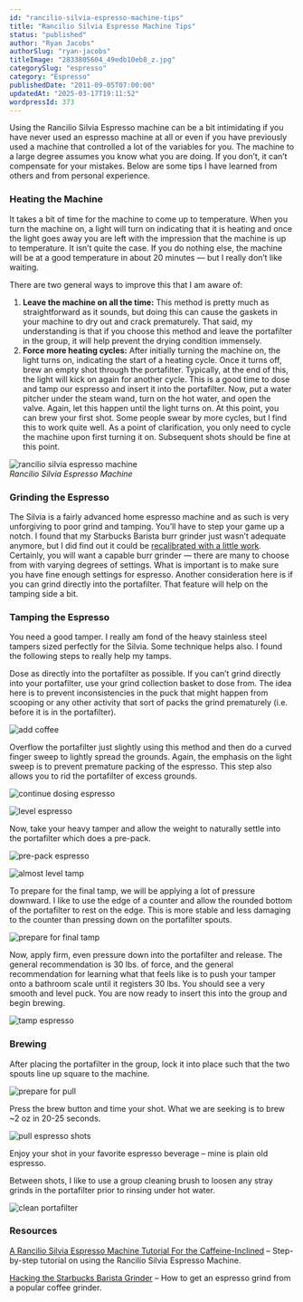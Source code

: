 ```yaml
---
id: "rancilio-silvia-espresso-machine-tips"
title: "Rancilio Silvia Espresso Machine Tips"
status: "published"
author: "Ryan Jacobs"
authorSlug: "ryan-jacobs"
titleImage: "2833805604_49edb10eb8_z.jpg"
categorySlug: "espresso"
category: "Espresso"
publishedDate: "2011-09-05T07:00:00"
updatedAt: "2025-03-17T19:11:52"
wordpressId: 373
---
```


Using the Rancilio Silvia Espresso machine can be a bit intimidating if you have never used an espresso machine at all or even if you have previously used a machine that controlled a lot of the variables for you. The machine to a large degree assumes you know what you are doing. If you don’t, it can’t compensate for your mistakes. Below are some tips I have learned from others and from personal experience.

### Heating the Machine

It takes a bit of time for the machine to come up to temperature. When you turn the machine on, a light will turn on indicating that it is heating and once the light goes away you are left with the impression that the machine is up to temperature. It isn’t quite the case. If you do nothing else, the machine will be at a good temperature in about 20 minutes — but I really don’t like waiting.

There are two general ways to improve this that I am aware of:

1.  **Leave the machine on all the time:** This method is pretty much as straightforward as it sounds, but doing this can cause the gaskets in your machine to dry out and crack prematurely. That said, my understanding is that if you choose this method and leave the portafilter in the group, it will help prevent the drying condition immensely.
2.  **Force more heating cycles:** After initially turning the machine on, the light turns on, indicating the start of a heating cycle. Once it turns off, brew an empty shot through the portafilter. Typically, at the end of this, the light will kick on again for another cycle. This is a good time to dose and tamp our espresso and insert it into the portafilter. Now, put a water pitcher under the steam wand, turn on the hot water, and open the valve. Again, let this happen until the light turns on. At this point, you can brew your first shot. Some people swear by more cycles, but I find this to work quite well. As a point of clarification, you only need to cycle the machine upon first turning it on. Subsequent shots should be fine at this point.

![rancilio silvia espresso machine](rancilio-silvia-espresso-machine1.jpg)  
*Rancilio Silvia Espresso Machine*

### Grinding the Espresso

The Silvia is a fairly advanced home espresso machine and as such is very unforgiving to poor grind and tamping. You’ll have to step your game up a notch. I found that my Starbucks Barista burr grinder just wasn’t adequate anymore, but I did find out it could be [recalibrated with a little work](/hacking-the-starbucks-barista-grinder/). Certainly, you will want a capable burr grinder — there are many to choose from with varying degrees of settings. What is important is to make sure you have fine enough settings for espresso. Another consideration here is if you can grind directly into the portafilter. That feature will help on the tamping side a bit.

### Tamping the Espresso

You need a good tamper. I really am fond of the heavy stainless steel tampers sized perfectly for the Silvia. Some technique helps also. I found the following steps to really help my tamps.

Dose as directly into the portafilter as possible. If you can’t grind directly into your portafilter, use your grind collection basket to dose from. The idea here is to prevent inconsistencies in the puck that might happen from scooping or any other activity that sort of packs the grind prematurely (i.e. before it is in the portafilter).

![add coffee](2832964217_84a8175a64_z.jpg)

Overflow the portafilter just slightly using this method and then do a curved finger sweep to lightly spread the grounds. Again, the emphasis on the light sweep is to prevent premature packing of the espresso. This step also allows you to rid the portafilter of excess grounds.

![continue dosing espresso](2832965025_398d830bf6_z.jpg)

![level espresso](2832965651_4c6f4f4061_z.jpg)

Now, take your heavy tamper and allow the weight to naturally settle into the portafilter which does a pre-pack.

![pre-pack espresso](2833805604_49edb10eb8_z.jpg)

![almost level tamp](2833807078_fd12cc8ce5_z.jpg)

To prepare for the final tamp, we will be applying a lot of pressure downward. I like to use the edge of a counter and allow the rounded bottom of the portafilter to rest on the edge. This is more stable and less damaging to the counter than pressing down on the portafilter spouts.

![prepare for final tamp](2832968467_d69aff71b1_z.jpg)

Now, apply firm, even pressure down into the portafilter and release. The general recommendation is 30 lbs. of force, and the general recommendation for learning what that feels like is to push your tamper onto a bathroom scale until it registers 30 lbs. You should see a very smooth and level puck. You are now ready to insert this into the group and begin brewing.

![tamp espresso](2832968857_41df810a11_z.jpg)

### Brewing

After placing the portafilter in the group, lock it into place such that the two spouts line up square to the machine.

![prepare for pull](2832969423_72d93011f3_z.jpg)

Press the brew button and time your shot. What we are seeking is to brew ~2 oz in 20-25 seconds.

![pull espresso shots](2833809436_9a8539da0b_z.jpg)

Enjoy your shot in your favorite espresso beverage – mine is plain old espresso.

Between shots, I like to use a group cleaning brush to loosen any stray grinds in the portafilter prior to rinsing under hot water.

![clean portafilter](2833802494_a7db035524_z.jpg)

### Resources

[A Rancilio Silvia Espresso Machine Tutorial For the Caffeine-Inclined](/a-rancilio-silvia-espresso-machine-tutorial-for-the-caffeine-inclined/) – Step-by-step tutorial on using the Rancilio Silvia Espresso Machine.

[Hacking the Starbucks Barista Grinder](/hacking-the-starbucks-barista-grinder/) – How to get an espresso grind from a popular coffee grinder.

